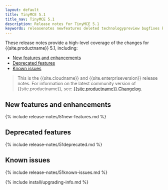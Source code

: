 ```yaml
---
layout: default
title: TinyMCE 5.1
title_nav: TinyMCE 5.1
description: Release notes for TinyMCE 5.1
keywords: releasenotes newfeatures deleted technologypreview bugfixes knownissues
---
```


These release notes provide a high-level coverage of the changes for {{site.productname}} 5.1, including:

- [New features and enhancements](#new-features-and-enhancements)
- [Deprecated features](#deprecated-features)
- [Known issues](#known-issues)

> This is the {{site.cloudname}} and {{site.enterpriseversion}} release notes. For information on the latest community version of {{site.productname}}, see: [{{site.productname}} Changelog]({{site.baseurl}}/changelog/).

## New features and enhancements

{% include release-notes/51new-features.md %}

## Deprecated features

{% include release-notes/51deprecated.md %}

## Known issues

{% include release-notes/51known-issues.md %}

{% include install/upgrading-info.md %}

